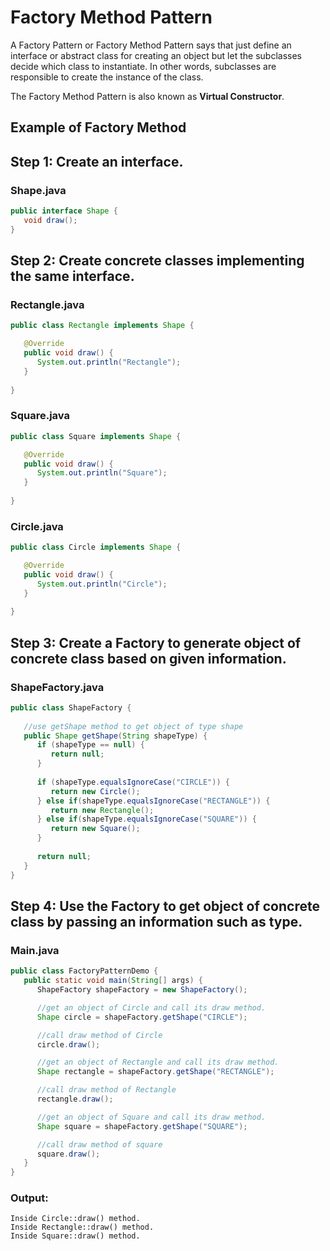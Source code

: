 # Factory Method Pattern
A Factory Pattern or Factory Method Pattern says that just define an interface or abstract class for creating an object but let the subclasses decide which class to instantiate. In other words, subclasses are responsible to create the instance of the class.

The Factory Method Pattern is also known as **Virtual Constructor**.

## Example of Factory Method

## Step 1: Create an interface.

### Shape.java

```java
public interface Shape {
   void draw();
}
```


## Step 2: Create concrete classes implementing the same interface.

### Rectangle.java

```java
public class Rectangle implements Shape {

   @Override
   public void draw() {
      System.out.println("Rectangle");
   }
   
}
```

### Square.java

```java
public class Square implements Shape {

   @Override
   public void draw() {
      System.out.println("Square");
   }
   
}
```

### Circle.java

```java
public class Circle implements Shape {

   @Override
   public void draw() {
      System.out.println("Circle");
   }
   
}
```

## Step 3: Create a Factory to generate object of concrete class based on given information.

### ShapeFactory.java

```java
public class ShapeFactory {
	
   //use getShape method to get object of type shape 
   public Shape getShape(String shapeType) {
      if (shapeType == null) {
         return null;
      }	
      
      if (shapeType.equalsIgnoreCase("CIRCLE")) {
         return new Circle();
      } else if(shapeType.equalsIgnoreCase("RECTANGLE")) {
         return new Rectangle();
      } else if(shapeType.equalsIgnoreCase("SQUARE")) {
         return new Square();
      }
      
      return null;
   }
}
```

## Step 4: Use the Factory to get object of concrete class by passing an information such as type.

### Main.java

```java
public class FactoryPatternDemo {
   public static void main(String[] args) {
      ShapeFactory shapeFactory = new ShapeFactory();

      //get an object of Circle and call its draw method.
      Shape circle = shapeFactory.getShape("CIRCLE");

      //call draw method of Circle
      circle.draw();

      //get an object of Rectangle and call its draw method.
      Shape rectangle = shapeFactory.getShape("RECTANGLE");

      //call draw method of Rectangle
      rectangle.draw();

      //get an object of Square and call its draw method.
      Shape square = shapeFactory.getShape("SQUARE");

      //call draw method of square
      square.draw();
   }
}
```

### Output:

```
Inside Circle::draw() method.
Inside Rectangle::draw() method.
Inside Square::draw() method.
```
